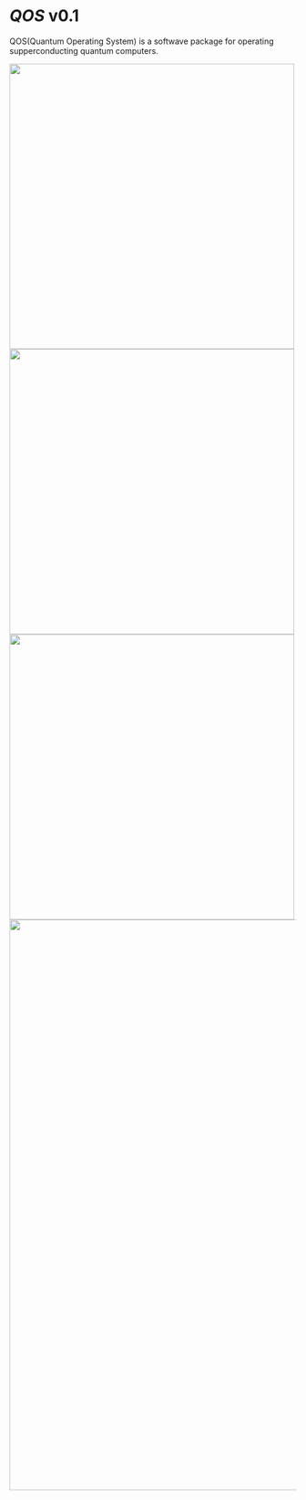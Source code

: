# _QOS_ v0.1
QOS(Quantum Operating System) is a softwave package for operating supperconducting quantum computers. 

<a href="url"><img src="https://github.com/YulinWu/QOS-v0.1/blob/master/qos/img/400dpiLogoCropped.png" align="left"  width="500" ></a>
<a href="url"><img src="https://github.com/YulinWu/QOS-v0.1/blob/master/qos/img/RegistryEditor.PNG" align="left"  width="500" ></a>
<a href="url"><img src="https://github.com/YulinWu/QOS-v0.1/blob/master/qos/img/DataViewer.PNG" align="left"  width="500" ></a>
<a href="url"><img src="https://github.com/YulinWu/QOS-v0.1/blob/master/qos/img/sequence_demo.png?raw=true" align="left"  width="1000" ></a>






